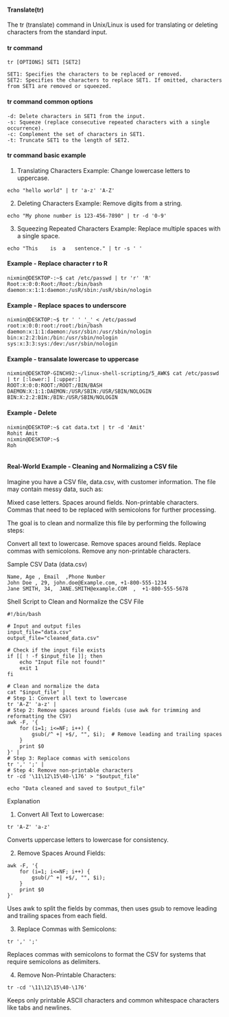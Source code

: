 #### Translate(tr)

The tr (translate) command in Unix/Linux is used for translating or deleting characters from the standard input.

#### tr command 
```
tr [OPTIONS] SET1 [SET2]

SET1: Specifies the characters to be replaced or removed.
SET2: Specifies the characters to replace SET1. If omitted, characters from SET1 are removed or squeezed.

```
#### tr command common options
```
-d: Delete characters in SET1 from the input.
-s: Squeeze (replace consecutive repeated characters with a single occurrence).
-c: Complement the set of characters in SET1.
-t: Truncate SET1 to the length of SET2.
```

#### tr command basic example

1) Translating Characters
Example: Change lowercase letters to uppercase.
```
echo "hello world" | tr 'a-z' 'A-Z'
```

2) Deleting Characters
Example: Remove digits from a string.

```
echo "My phone number is 123-456-7890" | tr -d '0-9'
```

3) Squeezing Repeated Characters
Example: Replace multiple spaces with a single space.
```
echo "This    is  a   sentence." | tr -s ' '
```

#### Example - Replace character r to R
```
nixmin@DESKTOP-:~$ cat /etc/passwd | tr 'r' 'R'
Root:x:0:0:Root:/Root:/bin/bash
daemon:x:1:1:daemon:/usR/sbin:/usR/sbin/nologin
```

#### Example - Replace spaces to underscore
```
nixmin@DESKTOP:~$ tr ' ' '_' < /etc/passwd
root:x:0:0:root:/root:/bin/bash
daemon:x:1:1:daemon:/usr/sbin:/usr/sbin/nologin
bin:x:2:2:bin:/bin:/usr/sbin/nologin
sys:x:3:3:sys:/dev:/usr/sbin/nologin
```

#### Example - transalate lowercase to uppercase
```
nixmin@DESKTOP-GINCH92:~/linux-shell-scripting/5_AWK$ cat /etc/passwd | tr [:lower:] [:upper:]
ROOT:X:0:0:ROOT:/ROOT:/BIN/BASH
DAEMON:X:1:1:DAEMON:/USR/SBIN:/USR/SBIN/NOLOGIN
BIN:X:2:2:BIN:/BIN:/USR/SBIN/NOLOGIN

```

#### Example - Delete 
```
nixmin@DESKTOP:~$ cat data.txt | tr -d 'Amit'
Rohit Amit
nixmin@DESKTOP:~$
Roh


```





























#### Real-World Example - Cleaning and Normalizing a CSV file

Imagine you have a CSV file, data.csv, with customer information. The file may contain messy data, such as:

Mixed case letters.
Spaces around fields.
Non-printable characters.
Commas that need to be replaced with semicolons for further processing.

The goal is to clean and normalize this file by performing the following steps:

Convert all text to lowercase.
Remove spaces around fields.
Replace commas with semicolons.
Remove any non-printable characters.

Sample CSV Data (data.csv)
```
Name, Age , Email  ,Phone Number
John Doe , 29, john.doe@Example.com, +1-800-555-1234
Jane SMITH, 34,  JANE.SMITH@example.COM  ,  +1-800-555-5678
```

Shell Script to Clean and Normalize the CSV File

```
#!/bin/bash

# Input and output files
input_file="data.csv"
output_file="cleaned_data.csv"

# Check if the input file exists
if [[ ! -f $input_file ]]; then
    echo "Input file not found!"
    exit 1
fi

# Clean and normalize the data
cat "$input_file" |
# Step 1: Convert all text to lowercase
tr 'A-Z' 'a-z' |
# Step 2: Remove spaces around fields (use awk for trimming and reformatting the CSV)
awk -F, '{
    for (i=1; i<=NF; i++) {
        gsub(/^ +| +$/, "", $i);  # Remove leading and trailing spaces
    }
    print $0
}' |
# Step 3: Replace commas with semicolons
tr ',' ';' |
# Step 4: Remove non-printable characters
tr -cd '\11\12\15\40-\176' > "$output_file"

echo "Data cleaned and saved to $output_file"
```

Explanation

1) Convert All Text to Lowercase:
```
tr 'A-Z' 'a-z'
```
Converts uppercase letters to lowercase for consistency.

2) Remove Spaces Around Fields:
```
awk -F, '{ 
    for (i=1; i<=NF; i++) { 
        gsub(/^ +| +$/, "", $i); 
    } 
    print $0 
}'
```
Uses awk to split the fields by commas, then uses gsub to remove leading and trailing spaces from each field.


3) Replace Commas with Semicolons:
```
tr ',' ';'
```

Replaces commas with semicolons to format the CSV for systems that require semicolons as delimiters.

4) Remove Non-Printable Characters:
```
tr -cd '\11\12\15\40-\176'
```
Keeps only printable ASCII characters and common whitespace characters like tabs and newlines.


